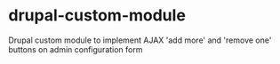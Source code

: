 # drupal-custom-module
Drupal custom module to implement AJAX 'add more' and 'remove one' buttons on admin configuration form
